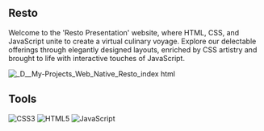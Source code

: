 ## Resto

Welcome to the 'Resto Presentation' website, where HTML, CSS, and JavaScript unite to create a virtual culinary voyage. Explore our delectable offerings through elegantly designed layouts, enriched by CSS artistry and brought to life with interactive touches of JavaScript.

![_D__My-Projects_Web_Native_Resto_index html](https://github.com/ChelghoumMohammedWassim/Resto/assets/101805975/347823f2-9a99-43f1-8a39-83e8367d7e61)

## Tools

![CSS3](https://img.shields.io/badge/css3-%231572B6.svg?style=for-the-badge&logo=css3&logoColor=white) 
![HTML5](https://img.shields.io/badge/html5-%23E34F26.svg?style=for-the-badge&logo=html5&logoColor=white)
![JavaScript](https://img.shields.io/badge/javascript-%23323330.svg?style=for-the-badge&logo=javascript&logoColor=%23F7DF1E)
